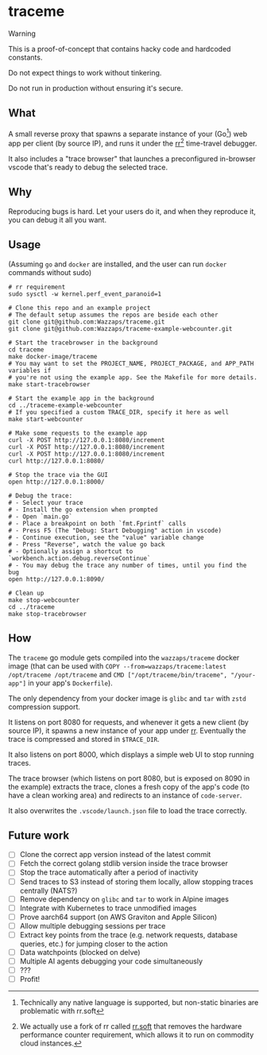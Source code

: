 # traceme

> [!WARNING]
> This is a proof-of-concept that contains hacky code and hardcoded constants.
>
> Do not expect things to work without tinkering.
>
> Do not run in production without ensuring it's secure.

## What

A small reverse proxy that spawns a separate instance of your (Go[^1]) web app per client (by source IP), and runs it under the [rr](https://rr-project.org/)[^2] time-travel debugger.

It also includes a "trace browser" that launches a preconfigured in-browser vscode that's ready to debug the selected trace.

[^1]: Technically any native language is supported, but non-static binaries are problematic with rr.soft

[^2]: We actually use a fork of rr called [rr.soft](https://github.com/sidkshatriya/rr.soft) that removes the hardware performance counter requirement, which allows it to run on commodity cloud instances.

## Why

Reproducing bugs is hard. Let your users do it, and when they reproduce it, you can debug it all you want.

## Usage

(Assuming `go` and `docker` are installed, and the user can run `docker` commands without sudo)

```shell
# rr requirement
sudo sysctl -w kernel.perf_event_paranoid=1

# Clone this repo and an example project
# The default setup assumes the repos are beside each other
git clone git@github.com:Wazzaps/traceme.git
git clone git@github.com:Wazzaps/traceme-example-webcounter.git

# Start the tracebrowser in the background
cd traceme
make docker-image/traceme
# You may want to set the PROJECT_NAME, PROJECT_PACKAGE, and APP_PATH variables if
# you're not using the example app. See the Makefile for more details.
make start-tracebrowser

# Start the example app in the background
cd ../traceme-example-webcounter
# If you specified a custom TRACE_DIR, specify it here as well
make start-webcounter

# Make some requests to the example app
curl -X POST http://127.0.0.1:8080/increment
curl -X POST http://127.0.0.1:8080/increment
curl -X POST http://127.0.0.1:8080/increment
curl http://127.0.0.1:8080/

# Stop the trace via the GUI
open http://127.0.0.1:8000/

# Debug the trace:
# - Select your trace
# - Install the go extension when prompted
# - Open `main.go`
# - Place a breakpoint on both `fmt.Fprintf` calls
# - Press F5 (The "Debug: Start Debugging" action in vscode)
# - Continue execution, see the "value" variable change
# - Press "Reverse", watch the value go back
# - Optionally assign a shortcut to `workbench.action.debug.reverseContinue`
# - You may debug the trace any number of times, until you find the bug
open http://127.0.0.1:8090/

# Clean up
make stop-webcounter
cd ../traceme
make stop-tracebrowser
```

## How

The `traceme` go module gets compiled into the `wazzaps/traceme` docker image (that can be used with `COPY --from=wazzaps/traceme:latest /opt/traceme /opt/traceme` and `CMD ["/opt/traceme/bin/traceme", "/your-app"]` in your app's `Dockerfile`).

The only dependency from your docker image is `glibc` and `tar` with `zstd` compression support.

It listens on port 8080 for requests, and whenever it gets a new client (by source IP), it spawns a new instance of your app under [rr](https://rr-project.org/). Eventually the trace is compressed and stored in `$TRACE_DIR`.

It also listens on port 8000, which displays a simple web UI to stop running traces.

The trace browser (which listens on port 8080, but is exposed on 8090 in the example) extracts the trace, clones a fresh copy of the app's code (to have a clean working area) and redirects to an instance of `code-server`.

It also overwrites the `.vscode/launch.json` file to load the trace correctly.

## Future work

- [ ] Clone the correct app version instead of the latest commit
- [ ] Fetch the correct golang stdlib version inside the trace browser
- [ ] Stop the trace automatically after a period of inactivity
- [ ] Send traces to S3 instead of storing them locally, allow stopping traces centrally (NATS?)
- [ ] Remove dependency on `glibc` and `tar` to work in Alpine images
- [ ] Integrate with Kubernetes to trace unmodified images
- [ ] Prove aarch64 support (on AWS Graviton and Apple Silicon)
- [ ] Allow multiple debugging sessions per trace
- [ ] Extract key points from the trace (e.g. network requests, database queries, etc.) for jumping closer to the action
- [ ] Data watchpoints (blocked on delve)
- [ ] Multiple AI agents debugging your code simultaneously
- [ ] ???
- [ ] Profit!
